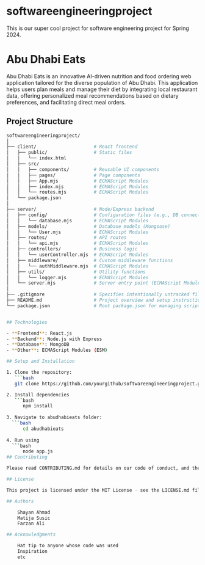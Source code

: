 # softwareengineeringproject
This is our super cool project for software engineering project for Spring 2024. 

# Abu Dhabi Eats

Abu Dhabi Eats is an innovative AI-driven nutrition and food ordering web application tailored for the diverse population of Abu Dhabi. This application helps users plan meals and manage their diet by integrating local restaurant data, offering personalized meal recommendations based on dietary preferences, and facilitating direct meal orders.

## Project Structure
```bash
softwareengineeringproject/
│
├── client/                    	# React frontend
│   ├── public/                	# Static files
│   │   └── index.html
│   ├── src/
│   │   ├── components/        	# Reusable UI components
│   │   ├── pages/             	# Page components
│   │   ├── App.mjs            	# ECMAScript Modules
│   │   ├── index.mjs          	# ECMAScript Modules
│   │   └── routes.mjs         	# ECMAScript Modules
│   └── package.json
│
├── server/                    	# Node/Express backend
│   ├── config/                	# Configuration files (e.g., DB connection)
│   │   └── database.mjs      	# ECMAScript Modules
│   ├── models/                	# Database models (Mongoose)
│   │   └── User.mjs          	# ECMAScript Modules
│   ├── routes/                	# API routes
│   │   └── api.mjs           	# ECMAScript Modules
│   ├── controllers/           	# Business logic
│   │   └── userController.mjs	# ECMAScript Modules
│   ├── middleware/            	# Custom middleware functions
│   │   └── authMiddleware.mjs	# ECMAScript Modules
│   ├── utils/                 	# Utility functions
│   │   └── logger.mjs        	# ECMAScript Modules
│   └── server.mjs             	# Server entry point (ECMAScript Modules)
│
├── .gitignore                 	# Specifies intentionally untracked files to ignore
├── README.md                  	# Project overview and setup instructions
└── package.json               	# Root package.json for managing scripts


## Technologies

- **Frontend**: React.js
- **Backend**: Node.js with Express
- **Database**: MongoDB
- **Other**: ECMAScript Modules (ESM)

## Setup and Installation

1. Clone the repository:
   ```bash
   git clone https://github.com/yourgithub/softwareengineeringproject.git

2. Install dependencies
   ```bash
      npm install
   
3. Navigate to abudhabieats folder:
  ```bash
      cd abudhabieats
   
4. Run using
  ```bash
      node app.js
## Contributing

Please read CONTRIBUTING.md for details on our code of conduct, and the process for submitting pull requests to us.

## License

This project is licensed under the MIT License - see the LICENSE.md file for details.

## Authors

    Shayan Ahmad
    Matija Susic
    Farzan Ali

## Acknowledgments

    Hat tip to anyone whose code was used
    Inspiration
    etc
